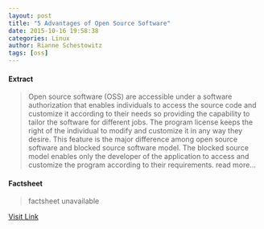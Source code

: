```yaml
---
layout: post
title: "5 Advantages of Open Source Software"
date: 2015-10-16 19:58:38
categories: Linux
author: Rianne Schestowitz
tags: [oss]
---
```



#### Extract
>Open source software (OSS) are accessible under a software authorization that enables individuals to access the source code and customize it according to their needs so providing the capability to tailor the software for different jobs. The program license keeps the right of the individual to modify and customize it in any way they desire. This feature is the major difference among open source software and blocked source software model. The blocked source model enables only the developer of the application to access and customize the program according to their requirements. read more...

#### Factsheet
>factsheet unavailable

[Visit Link](http://www.tuxmachines.org/node/81161)


